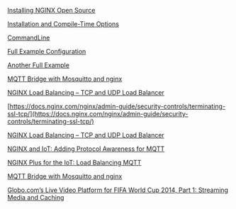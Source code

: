[Installing NGINX Open Source](https://docs.nginx.com/nginx/admin-guide/installing-nginx/installing-nginx-open-source/)

[Installation and Compile-Time Options](https://www.nginx.com/resources/wiki/start/topics/tutorials/installoptions/#optional-modules)

[CommandLine](https://www.nginx.com/resources/wiki/start/topics/tutorials/commandline/)

[Full Example Configuration](https://www.nginx.com/resources/wiki/start/topics/examples/full/)

[Another Full Example](https://www.nginx.com/resources/wiki/start/topics/examples/fullexample2/)

[MQTT Bridge with Mosquitto and nginx](https://akeil.de/posts/mqtt-bridge-with-mosquitto-and-nginx.html)

[NGINX Load Balancing – TCP and UDP Load Balancer](https://docs.nginx.com/nginx/admin-guide/load-balancer/tcp-udp-load-balancer/)

[https://docs.nginx.com/nginx/admin-guide/security-controls/terminating-ssl-tcp/](https://docs.nginx.com/nginx/admin-guide/security-controls/terminating-ssl-tcp/)

[NGINX Load Balancing – TCP and UDP Load Balancer](https://docs.nginx.com/nginx/admin-guide/load-balancer/tcp-udp-load-balancer/)

[NGINX and IoT: Adding Protocol Awareness for MQTT](https://www.nginx.com/blog/nginx-and-iot-adding-protocol-awareness-for-mqtt/)

[NGINX Plus for the IoT: Load Balancing MQTT](https://www.nginx.com/blog/nginx-plus-iot-load-balancing-mqtt/)

[MQTT Bridge with Mosquitto and nginx](https://akeil.de/posts/mqtt-bridge-with-mosquitto-and-nginx.html)


[Globo.com’s Live Video Platform for FIFA World Cup 2014, Part 1: Streaming Media and Caching
](https://www.nginx.com/blog/globo-coms-live-video-platform-fifa-world-cup-14-part-delivery-caching/)



